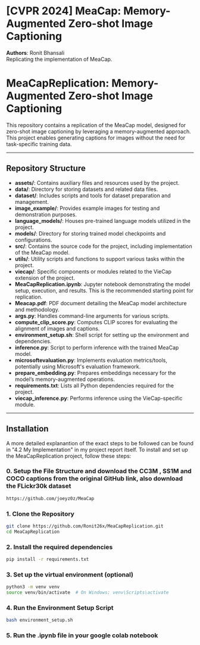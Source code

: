 # [CVPR 2024] MeaCap: Memory-Augmented Zero-shot Image Captioning

**Authors**:
Ronit Bhansali
<br/>
Replicating the implementation of MeaCap.

# MeaCapReplication: Memory-Augmented Zero-shot Image Captioning

This repository contains a replication of the MeaCap model, designed for zero-shot image captioning by leveraging a memory-augmented approach. This project enables generating captions for images without the need for task-specific training data.

---

## Repository Structure

- **assets/**: Contains auxiliary files and resources used by the project.
- **data/**: Directory for storing datasets and related data files.
- **dataset/**: Includes scripts and tools for dataset preparation and management.
- **image_example/**: Provides example images for testing and demonstration purposes.
- **language_models/**: Houses pre-trained language models utilized in the project.
- **models/**: Directory for storing trained model checkpoints and configurations.
- **src/**: Contains the source code for the project, including implementation of the MeaCap model.
- **utils/**: Utility scripts and functions to support various tasks within the project.
- **viecap/**: Specific components or modules related to the VieCap extension of the project.
- **MeaCapReplication.ipynb**: Jupyter notebook demonstrating the model setup, execution, and results. This is the recommended starting point for replication.
- **Meacap.pdf**: PDF document detailing the MeaCap model architecture and methodology.
- **args.py**: Handles command-line arguments for various scripts.
- **compute_clip_score.py**: Computes CLIP scores for evaluating the alignment of images and captions.
- **environment_setup.sh**: Shell script for setting up the environment and dependencies.
- **inference.py**: Script to perform inference with the trained MeaCap model.
- **microsoftevaluation.py**: Implements evaluation metrics/tools, potentially using Microsoft's evaluation framework.
- **prepare_embedding.py**: Prepares embeddings necessary for the model’s memory-augmented operations.
- **requirements.txt**: Lists all Python dependencies required for the project.
- **viecap_inference.py**: Performs inference using the VieCap-specific module.

---

## Installation
A more detailed explanantion of the exact steps to be followed can be found in "4.2 My Implementation" in my project report itself.
To install and set up the MeaCapReplication project, follow these steps:
### 0. Setup the File Structure and download the CC3M , SS1M and COCO captions from the original GitHub link, also download the FLickr30k dataset
```bash
https://github.com/joeyz0z/MeaCap
```
### 1. Clone the Repository
```bash
git clone https://github.com/Ronit26x/MeaCapReplication.git
cd MeaCapReplication
```
### 2. Install the required dependencies
```bash
pip install -r requirements.txt
```
### 3.  Set up the virtual environment (optional)
```bash
python3 -m venv venv
source venv/bin/activate  # On Windows: venv\Scripts\activate
```
### 4. Run the Environment Setup Script
```bash
bash environment_setup.sh
```
### 5. Run the .ipynb file in your google colab notebook






